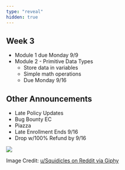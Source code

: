 ```yaml
---
type: "reveal"
hidden: true
---
```

<section>
	<h2>Week 3</h2>
	<ul>
		<li>Module 1 due Monday 9/9</li>
		<li>Module 2 - Primitive Data Types
		<ul>
			<li>Store data in variables</li>
			<li>Simple math operations</li>
			<li>Due Monday 9/16</li>
		</ul></li>
	</ul>
</section>
<section>
	<h2>Other Announcements</h2>
	<ul>
		<li>Late Policy Updates</li>
		<li>Bug Bounty EC</li>
		<li>Piazza</li>
		<li>Late Enrollment Ends 9/16</li>
		<li>Drop w/100% Refund by 9/16</li>
	</ul>
</section>
<section>
	<img class="stretch" src="https://media.giphy.com/media/11ZSwQNWba4YF2/source.gif">
	<p class="imagecredit">Image Credit: <a href="https://giphy.com/gifs/loop-work-programmer-11ZSwQNWba4YF2">u/Squidicles on Reddit via Giphy</a></p>
</section>
